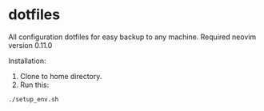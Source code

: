 # dotfiles
All configuration dotfiles for easy backup to any machine.
Required neovim version 0.11.0

Installation:
1) Clone to home directory.
2) Run this:
  ```bash
  ./setup_env.sh
  ```

